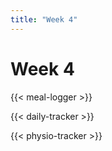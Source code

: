```yaml
---
title: "Week 4"
---
```


# Week 4

{{< meal-logger >}}

{{< daily-tracker >}}

{{< physio-tracker >}}
